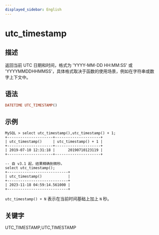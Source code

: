 ```yaml
---
displayed_sidebar: English
---
```


# utc_timestamp

## 描述

返回当前 UTC 日期和时间，格式为 'YYYY-MM-DD HH:MM:SS' 或 'YYYYMMDDHHMMSS'，具体格式取决于函数的使用场景，例如在字符串或数字上下文中。

## 语法

```Haskell
DATETIME UTC_TIMESTAMP()
```

## 示例

```Plain
MySQL > select utc_timestamp(),utc_timestamp() + 1;
+---------------------+---------------------+
| utc_timestamp()     | utc_timestamp() + 1 |
+---------------------+---------------------+
| 2019-07-10 12:31:18 |      20190710123119 |
+---------------------+---------------------+

-- 自 v3.1 起，结果精确到微秒。
select utc_timestamp();
+----------------------------+
| utc_timestamp()            |
+----------------------------+
| 2023-11-18 04:59:14.561000 |
+----------------------------+
```

`utc_timestamp() + N` 表示在当前时间基础上加上 `N` 秒。

## 关键字

UTC_TIMESTAMP,UTC,TIMESTAMP